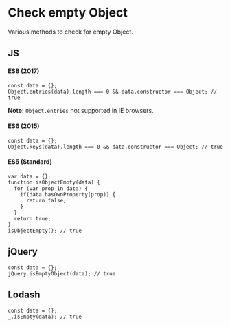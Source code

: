 # Check empty Object

Various methods to check for empty Object.

## JS

#### ES8 (2017)
``` JS
const data = {};
Object.entries(data).length === 0 && data.constructor === Object; // true
```
__Note:__ `Object.entries` not supported in IE browsers.

#### ES6 (2015)
``` JS
const data = {};
Object.keys(data).length === 0 && data.constructor === Object; // true
```

#### ES5 (Standard)
``` JS
var data = {};
function isObjectEmpty(data) {
  for (var prop in data) {
    if(data.hasOwnProperty(prop)) {
      return false;
    }
  }
  return true;
}
isObjectEmpty(); // true
```

## jQuery

``` JS
const data = {};
jQuery.isEmptyObject(data); // true
```

## Lodash

``` JS
const data = {};
_.isEmpty(data); // true
```

